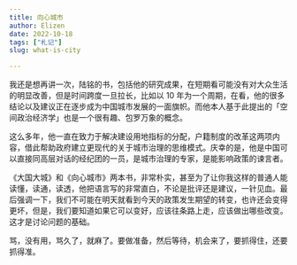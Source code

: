 ```yaml
---
title: 向心城市
author: Elizen
date: 2022-10-18
tags: ["札记"]
slug: what-is-city

---
```


我还是想再讲一次，陆铭的书，包括他的研究成果，在短期看可能没有对大众生活的明显改善，但是时间跨度一旦拉长，比如以 10 年为一个周期，在看，他的很多结论以及建议正在逐步成为中国城市发展的一面旗帜。而他本人基于此提出的「空间政治经济学」也是一个很有趣、包罗万象的概念。

这么多年，他一直在致力于解决建设用地指标的分配，户籍制度的改革这两项内容，借此帮助政府建立更现代的关于城市治理的思维模式。庆幸的是，他是中国可以直接同高层对话的经纪团的一员，是城市治理的专家，是能影响政策的谏言者。

《大国大城》和《向心城市》两本书，非常朴实，甚至为了让你我这样的普通人能读懂，读通，读透，他把语言写的非常直白，不论是批评还是建议，一针见血。最后强调一下，我们不可能在明天就看到今天的政策发生期望的转变，也许还会变得更坏，但是，我们要知道如果它可以变好，应该往条路上走，应该做出哪些改变。这才是讨论问题的基础。

骂，没有用，骂久了，就麻了。要做准备，然后等待，机会来了，要抓得住，还要抓得准。
